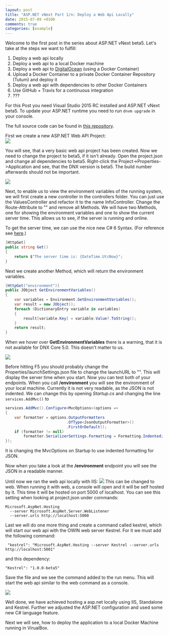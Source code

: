 ```yaml
---
layout: post
title: "ASP.NET vNext Part 1/n: Deploy a Web Api Locally"
date: 2015-07-09 +0100
comments: true
categories: [example]
---
```


Welcome to the first post in the series about ASP.NET vNext beta5.
Let's take at the steps we want to fulfill:

  1. Deploy a web api locally
  2. Deploy a web api to a local Docker machine
  3. Deploy a web api to [DigitalOcean](https://www.digitalocean.com/) (using a Docker Container)
  4. Upload a Docker Container to a private Docker Container Repository (Tutum) and deploy it
  5. Deploy a web api with dependencies to other Docker Containers
  6. Use GitHub + Travis for a continuous integration
  7. ???
  
For this Post you need Visual Studio 2015 RC installed and ASP.NET vNext beta5.
To update your ASP.NET runtime you need to run ```dnvm upgrade``` in your console.
  
The full source code can be found in [this repository](https://github.com/Phmager/ASP.NET-Deployment-Example).
  
First we create a new ASP.NET Web API Project:    
![](https://cloud.githubusercontent.com/assets/9350951/8603897/49825d94-267b-11e5-9321-31725e3fe7df.png)

You will see, that a very basic web api project has been created. 
Now we need to change the project to beta5, if it isn't already. 
Open the project.json and change all dependencies to beta5.
Right-click the Project->Properties->Application and see, that the DNX version is beta5.
The build number afterwards should not be important.

![](https://cloud.githubusercontent.com/assets/9350951/8604165/0f25e54c-267d-11e5-8c18-0f2b98924176.png)

Next, to enable us to view the environment variables of the running system, we will first create a new controller in the controllers folder.
You can just use the ValuesController and refactor it to the name InfoController. Change the Route-Attribute to "" and remove all Methods.
We will have two Methods, one for showing the environment variables and one to show the current server time.
This allows us to see, if the server is running and online.

To get the server time, we can use the nice new C# 6 Syntax. (For reference see [here](https://github.com/dotnet/roslyn/wiki/New-Language-Features-in-C%23-6).)

```csharp
[HttpGet]
public string Get()
{
    return $"The server time is: {DateTime.UtcNow}";
}
```

Next we create another Method, which will return the environment variables.

```csharp
[HttpGet("environment")]
public JObject GetEnvironmentVariables()
{
    var variables = Environment.GetEnvironmentVariables();
    var result = new JObject();
    foreach (DictionaryEntry variable in variables)
    {
        result[variable.Key] = variable.Value?.ToString();
    }
    return result;
}
```

When we hover over **GetEnvironmentVariables** there is a warning, that it is not available for DNX Core 5.0. 
This doesn't matter to us.

![](https://cloud.githubusercontent.com/assets/9350951/8604388/97e0a5a6-267e-11e5-990b-504f37694185.png)

Before hitting F5 you should probably change the Properties/launchSettings.json file to change the launchURL to "". 
This will display the server time when you start.
Now you can test both of your endpoints.
When you call **/environment** you will see the environment of your local machine. 
Currently it is not very readable, as the JSON is not indented.
We can change this by opening *Startup.cs* and changing the line `services.AddMvc()` to

```csharp
services.AddMvc().Configure<MvcOptions>(options =>
{
    var formatter = options.OutputFormatters
                           .OfType<JsonOutputFormatter>()
                           .FirstOrDefault();
    if (formatter != null)
        formatter.SerializerSettings.Formatting = Formatting.Indented;
});
```
It is changing the MvcOptions on Startup to use indented formatting for JSON.

Now when you take a look at the **/environment** endpoint you will see the JSON in a readable manner.

Until now we ran the web api locally with IIS:
![](https://cloud.githubusercontent.com/assets/9350951/8604691/6e73edca-2680-11e5-8f27-ec413fb73d54.png)
This can be changed to web. 
When running it with web, a console will open and it will be self hosted by it. 
This time it will be hosted on port 5000 of localhost.
You can see this setting when looking at project.json under commands:

```
Microsoft.AspNet.Hosting 
  --server Microsoft.AspNet.Server.WebListener 
  --server.urls http://localhost:5000
```

Last we will do one more thing and create a command called kestrel, which will start our web api with the OWIN web server Kestrel.
For it we must add the following command:

```
 "kestrel": "Microsoft.AspNet.Hosting --server Kestrel --server.urls http://localhost:5001"
```

and this dependency:

```
"Kestrel": "1.0.0-beta5"
```
 
Save the file and we see the command added to the run menu. This will start the web api similar to the web command as a console.
 
![](https://cloud.githubusercontent.com/assets/9350951/8604866/7d29b970-2681-11e5-852f-edcb938c434a.png)

Well done, we have achieved hosting a asp.net locally using IIS, Standalone and Kestrel.
Further we adjusted the ASP.NET configuration and used some new C# language feature.

Next we will see, how to deploy the application to a local Docker Machine running in VirualBox.